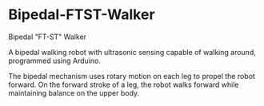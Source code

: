# Bipedal-FTST-Walker
Bipedal "FT-ST" Walker

A bipedal walking robot with ultrasonic sensing capable of walking around, programmed using Arduino.

The bipedal mechanism uses rotary motion on each leg to propel the robot forward. On the forward stroke of a leg, the robot walks forward while maintaining balance on the upper body.
